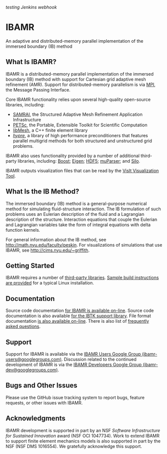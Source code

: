 *testing Jenkins webhook*

IBAMR
=====

An adaptive and distributed-memory parallel implementation of the immersed boundary (IB) method

What Is IBAMR?
--------------

IBAMR is a distributed-memory parallel implementation of the immersed boundary (IB) method with support for Cartesian grid adaptive mesh refinement (AMR).  Support for distributed-memory parallelism is via [MPI](http://www.mcs.anl.gov/research/projects/mpi), the Message Passing Interface.

Core IBAMR functionality relies upon several high-quality open-source libraries, including:
 * [SAMRAI](https://computation-rnd.llnl.gov/SAMRAI), the Structured Adaptive Mesh Refinement Application Infrastructure
 * [PETSc](http://www.mcs.anl.gov/petsc), the Portable, Extensible Toolkit for Scientific Computation
 * [libMesh](http://libmesh.sourceforge.net), a C++ finite element library
 * [*hypre*](http://computation.llnl.gov/casc/linear_solvers/sls_hypre.html), a library of high performance preconditioners that features parallel multigrid methods for both structured and unstructured grid problems.

IBAMR also uses functionality provided by a number of additional third-party libraries, including: [Boost](http://www.boost.org); [Eigen](http://eigen.tuxfamily.org/index.php); [HDF5](http://www.hdfgroup.org/HDF5); [muParser](http://muparser.beltoforion.de); and [Silo](https://wci.llnl.gov/codes/silo).

IBAMR outputs visualization files that can be read by the [VisIt Visualization Tool](https://wci.llnl.gov/codes/visit).

What Is the IB Method?
----------------------

The immersed boundary (IB) method is a general-purpose numerical method for simulating fluid-structure interaction.  The IB formulation of such problems uses an Eulerian description of the fluid and a Lagrangian description of the structure.  Interaction equations that couple the Eulerian and Lagrangian variables take the form of integral equations with delta function kernels.

For general information about the IB method, see http://math.nyu.edu/faculty/peskin.  For visualizations of simulations that use IBAMR, see http://cims.nyu.edu/~griffith.

Getting Started
---------------

IBAMR requires a number of [third-party libraries](../../wiki/ThirdPartyLibraries).  [Sample build instructions are provided](../../wiki/Building) for a typical Linux installation.

Documentation
-------------

Source code documentation [for IBAMR is available on-line](http://ibamr.github.io/IBAMR/ibamr/html).  Source code documentation is also available [for the IBTK support library](http://ibamr.github.io/IBAMR/ibtk/html).  File format documentation [is also available on-line](http://ibamr.github.io/IBAMR/ibamr/html/class_i_b_a_m_r_1_1_i_b_standard_initializer.html#details).  There is also list of [frequently asked questions](../../wiki/FAQ).

Support
-------

Support for IBAMR is available via the [IBAMR Users Google Group (ibamr-users@googlegroups.com)](http://groups.google.com/group/ibamr-users).  Discussion related to the continued development of IBAMR is via the [IBAMR Developers Google Group (ibamr-dev@googlegroups.com)](http://groups.google.com/group/ibamr-dev).

Bugs and Other Issues
---------------------

Please use the GitHub issue tracking system to report bugs, feature requests, or other issues with IBAMR.

Acknowledgments
---------------

IBAMR development is supported in part by an NSF <i>Software Infrastructure for Sustained Innovation</i> award (NSF OCI 1047734).  Work to extend IBAMR to support finite element mechanics models is also supported in part by the NSF (NSF DMS 1016554).  We gratefully acknowledge this support.
